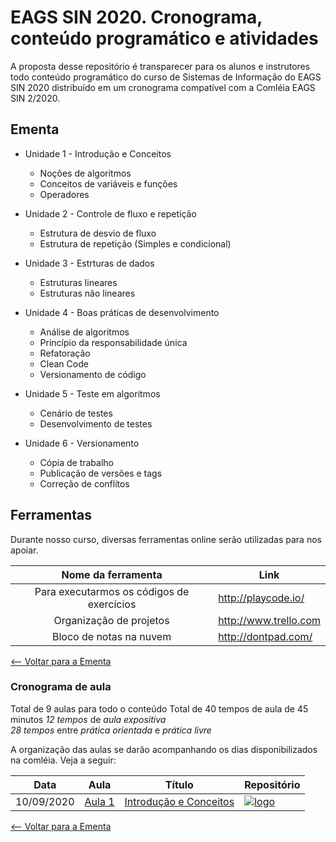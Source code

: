 # EAGS SIN 2020. Cronograma, conteúdo programático e atividades

A proposta desse repositório é transparecer para os alunos e instrutores todo conteúdo programático do curso de Sistemas de Informação do EAGS SIN 2020 distribuído em um cronograma compatível com a Comléia EAGS SIN 2/2020. 

## Ementa
* Unidade 1 - Introdução e Conceitos
  * Noções de algoritmos
  * Conceitos de variáveis e funções
  * Operadores
  
* Unidade 2 - Controle de fluxo e repetição   
   * Estrutura de desvio de fluxo
   * Estrutura de repetição (Simples e condicional)
   
* Unidade 3 - Estrturas de dados
   * Estruturas lineares
   * Estruturas não lineares
 
* Unidade 4 - Boas práticas de desenvolvimento
   * Análise de algoritmos
   * Princípio da responsabilidade única
   * Refatoração
   * Clean Code
   * Versionamento de código

* Unidade 5 - Teste em algoritmos
   * Cenário de testes
   * Desenvolvimento de testes
   
* Unidade 6 - Versionamento 
  * Cópia de trabalho
  * Publicação de versões e tags
  * Correção de conflítos     

## Ferramentas
Durante nosso curso, diversas ferramentas online serão utilizadas para nos apoiar. 

| Nome da ferramenta | Link |
|:------------------:|------|
| Para executarmos os códigos de exercícios | http://playcode.io/ |
| Organização de projetos | http://www.trello.com |
| Bloco de notas na nuvem | http://dontpad.com/ |

[<-- Voltar para a Ementa](#ementa)

### Cronograma de aula
Total de 9 aulas para todo o conteúdo
Total de 40 tempos de aula de 45 minutos
*12 tempos* de *aula expositiva*  
*28 tempos* entre *prática orientada* e *prática livre*


A organização das aulas se darão acompanhando os dias disponibilizados na comléia. Veja a seguir:

| Data | Aula          | Título | Repositório |
|:----:|---------------|--------| ----------- |
| 10/09/2020 | [Aula 1](https://docs.google.com/presentation/d/1MoVl-hN_5S9Ap-TaRuLEStzo_LMy70a0-PIE4Q-f0m4/edit?usp=sharing) | [Introdução e Conceitos](https://speakerdeck.com/eliasnogueira/create-an-architecture-for-web-test-automation)| [![logo](http://i.imgur.com/0o48UoR.png)](https://github.com/eliasnogueira/selenium-java-bootstrap) | 



[<-- Voltar para a Ementa](#ementa)
